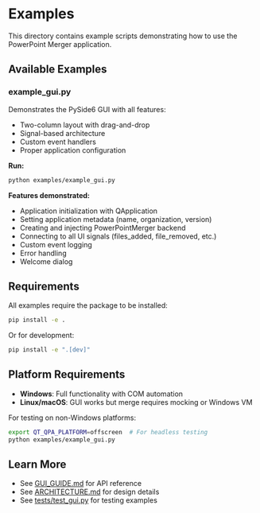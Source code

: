 # Examples

This directory contains example scripts demonstrating how to use the PowerPoint Merger application.

## Available Examples

### example_gui.py

Demonstrates the PySide6 GUI with all features:

- Two-column layout with drag-and-drop
- Signal-based architecture
- Custom event handlers
- Proper application configuration

**Run:**

```bash
python examples/example_gui.py
```

**Features demonstrated:**

- Application initialization with QApplication
- Setting application metadata (name, organization, version)
- Creating and injecting PowerPointMerger backend
- Connecting to all UI signals (files_added, file_removed, etc.)
- Custom event logging
- Error handling
- Welcome dialog

## Requirements

All examples require the package to be installed:

```bash
pip install -e .
```

Or for development:

```bash
pip install -e ".[dev]"
```

## Platform Requirements

- **Windows**: Full functionality with COM automation
- **Linux/macOS**: GUI works but merge requires mocking or Windows VM

For testing on non-Windows platforms:

```bash
export QT_QPA_PLATFORM=offscreen  # For headless testing
python examples/example_gui.py
```

## Learn More

- See [GUI_GUIDE.md](../docs/GUI_GUIDE.md) for API reference
- See [ARCHITECTURE.md](../docs/ARCHITECTURE.md) for design details
- See [tests/test_gui.py](../tests/test_gui.py) for testing examples
